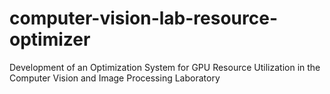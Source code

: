 # computer-vision-lab-resource-optimizer
Development of an Optimization System for GPU Resource Utilization in the Computer Vision and Image Processing Laboratory
